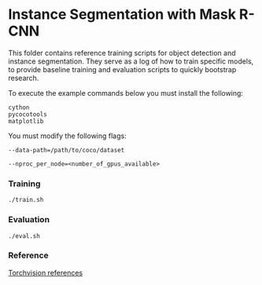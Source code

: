 # Instance Segmentation with Mask R-CNN
 
This folder contains reference training scripts for object detection and instance segmentation.
They serve as a log of how to train specific models, to provide baseline
training and evaluation scripts to quickly bootstrap research.

To execute the example commands below you must install the following:

```
cython
pycocotools
matplotlib
```

You must modify the following flags:

`--data-path=/path/to/coco/dataset`

`--nproc_per_node=<number_of_gpus_available>`

### Training
```
./train.sh
```

### Evaluation
```
./eval.sh
```

### Reference
[Torchvision references](https://github.com/pytorch/vision/tree/main/references)